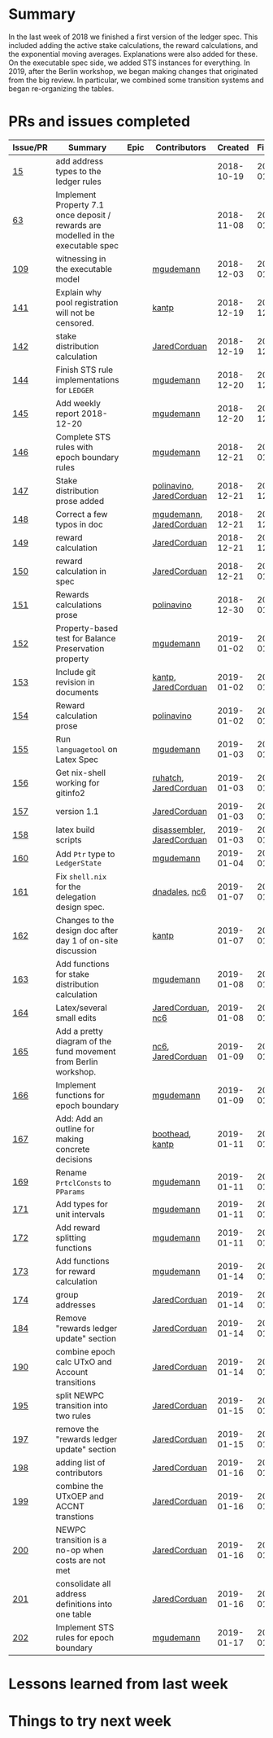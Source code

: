 # Summary
In the last week of 2018 we finished a first version of the ledger spec. This included adding the active stake calculations, the reward calculations, and the exponential moving averages. Explanations were also added for these. On the executable spec side, we added STS instances for everything. In 2019, after the Berlin workshop, we began making changes that originated from the big review. In particular, we combined some transition systems and began re-organizing the tables.



# PRs and issues completed

| Issue/PR | Summary | Epic | Contributors | Created | Finished | Comments|
|----------|---------|------|--------------|---------|----------|---------|
| [15](https://github.com/input-output-hk/fm-ledger-rules/issues/15) | add address types to the ledger rules | | |2018-10-19 | 2019-01-17 | |
| [63](https://github.com/input-output-hk/fm-ledger-rules/issues/63) | Implement Property 7.1 once deposit / rewards are modelled in the executable spec | | |2018-11-08 | 2019-01-17 | |
| [109](https://github.com/input-output-hk/fm-ledger-rules/issues/109) | witnessing in the executable model | | [mgudemann](https://github.com/mgudemann) | 2018-12-03 | 2019-01-17 | |
| [141](https://github.com/input-output-hk/fm-ledger-rules/pull/141) | Explain why pool registration will not be censored. | | [kantp](https://github.com/kantp) | 2018-12-19 | 2018-12-20 | |
| [142](https://github.com/input-output-hk/fm-ledger-rules/pull/142) | stake distribution calculation | | [JaredCorduan](https://github.com/JaredCorduan) | 2018-12-19 | 2018-12-20 | |
| [144](https://github.com/input-output-hk/fm-ledger-rules/pull/144) | Finish STS rule implementations for `LEDGER` | | [mgudemann](https://github.com/mgudemann) | 2018-12-20 | 2018-12-20 | |
| [145](https://github.com/input-output-hk/fm-ledger-rules/pull/145) | Add weekly report 2018-12-20 | | [mgudemann](https://github.com/mgudemann) | 2018-12-20 | 2018-12-20 | |
| [146](https://github.com/input-output-hk/fm-ledger-rules/issues/146) | Complete STS rules with epoch boundary rules | | [mgudemann](https://github.com/mgudemann) | 2018-12-21 | 2019-01-17 | |
| [147](https://github.com/input-output-hk/fm-ledger-rules/pull/147) | Stake distribution prose added | | [polinavino](https://github.com/polinavino), [JaredCorduan](https://github.com/JaredCorduan) | 2018-12-21 | 2018-12-21 | |
| [148](https://github.com/input-output-hk/fm-ledger-rules/pull/148) | Correct a few typos in doc | | [mgudemann](https://github.com/mgudemann), [JaredCorduan](https://github.com/JaredCorduan) | 2018-12-21 | 2018-12-21 | |
| [149](https://github.com/input-output-hk/fm-ledger-rules/pull/149) | reward calculation | | [JaredCorduan](https://github.com/JaredCorduan) | 2018-12-21 | 2018-12-21 | |
| [150](https://github.com/input-output-hk/fm-ledger-rules/issues/150) | reward calculation in spec | | [JaredCorduan](https://github.com/JaredCorduan) | 2018-12-21 | 2019-01-17 | |
| [151](https://github.com/input-output-hk/fm-ledger-rules/pull/151) | Rewards calculations prose | | [polinavino](https://github.com/polinavino) | 2018-12-30 | 2019-01-02 | |
| [152](https://github.com/input-output-hk/fm-ledger-rules/pull/152) | Property-based test for Balance Preservation property | | [mgudemann](https://github.com/mgudemann) | 2019-01-02 | 2019-01-02 | |
| [153](https://github.com/input-output-hk/fm-ledger-rules/pull/153) | Include git revision in documents | | [kantp](https://github.com/kantp), [JaredCorduan](https://github.com/JaredCorduan) | 2019-01-02 | 2019-01-02 | |
| [154](https://github.com/input-output-hk/fm-ledger-rules/issues/154) | Reward calculation prose | | [polinavino](https://github.com/polinavino) | 2019-01-02 | 2019-01-17 | |
| [155](https://github.com/input-output-hk/fm-ledger-rules/pull/155) | Run `languagetool` on Latex Spec | | [mgudemann](https://github.com/mgudemann) | 2019-01-03 | 2019-01-03 | |
| [156](https://github.com/input-output-hk/fm-ledger-rules/pull/156) | Get nix-shell working for gitinfo2 | | [ruhatch](https://github.com/ruhatch), [JaredCorduan](https://github.com/JaredCorduan) | 2019-01-03 | 2019-01-03 | |
| [157](https://github.com/input-output-hk/fm-ledger-rules/pull/157) | version 1.1 | | [JaredCorduan](https://github.com/JaredCorduan) | 2019-01-03 | 2019-01-04 | |
| [158](https://github.com/input-output-hk/fm-ledger-rules/pull/158) | latex build scripts | | [disassembler](https://github.com/disassembler), [JaredCorduan](https://github.com/JaredCorduan) | 2019-01-03 | 2019-01-13 | |
| [160](https://github.com/input-output-hk/fm-ledger-rules/pull/160) | Add `Ptr` type to `LedgerState` | | [mgudemann](https://github.com/mgudemann) | 2019-01-04 | 2019-01-04 | |
| [161](https://github.com/input-output-hk/fm-ledger-rules/pull/161) | Fix `shell.nix` for the delegation design spec. | | [dnadales](https://github.com/dnadales), [nc6](https://github.com/nc6) | 2019-01-07 | 2019-01-09 | |
| [162](https://github.com/input-output-hk/fm-ledger-rules/pull/162) | Changes to the design doc after day 1 of on-site discussion | | [kantp](https://github.com/kantp) | 2019-01-07 | 2019-01-10 | |
| [163](https://github.com/input-output-hk/fm-ledger-rules/pull/163) | Add functions for stake distribution calculation | | [mgudemann](https://github.com/mgudemann) | 2019-01-08 | 2019-01-09 | |
| [164](https://github.com/input-output-hk/fm-ledger-rules/pull/164) | Latex/several small edits | | [JaredCorduan](https://github.com/JaredCorduan), [nc6](https://github.com/nc6) | 2019-01-08 | 2019-01-09 | |
| [165](https://github.com/input-output-hk/fm-ledger-rules/pull/165) | Add a pretty diagram of the fund movement from Berlin workshop. | | [nc6](https://github.com/nc6), [JaredCorduan](https://github.com/JaredCorduan) | 2019-01-09 | 2019-01-15 | |
| [166](https://github.com/input-output-hk/fm-ledger-rules/pull/166) | Implement functions for epoch boundary | | [mgudemann](https://github.com/mgudemann) | 2019-01-09 | 2019-01-10 | |
| [167](https://github.com/input-output-hk/fm-ledger-rules/pull/167) | Add: Add an outline for making concrete decisions | | [boothead](https://github.com/boothead), [kantp](https://github.com/kantp) | 2019-01-11 | 2019-01-11 | |
| [169](https://github.com/input-output-hk/fm-ledger-rules/pull/169) | Rename `PrtclConsts` to `PParams` | | [mgudemann](https://github.com/mgudemann) | 2019-01-11 | 2019-01-14 | |
| [171](https://github.com/input-output-hk/fm-ledger-rules/pull/171) | Add types for unit intervals | | [mgudemann](https://github.com/mgudemann) | 2019-01-11 | 2019-01-14 | |
| [172](https://github.com/input-output-hk/fm-ledger-rules/pull/172) | Add reward splitting functions | | [mgudemann](https://github.com/mgudemann) | 2019-01-11 | 2019-01-14 | |
| [173](https://github.com/input-output-hk/fm-ledger-rules/pull/173) | Add functions for reward calculation | | [mgudemann](https://github.com/mgudemann) | 2019-01-14 | 2019-01-14 | |
| [174](https://github.com/input-output-hk/fm-ledger-rules/issues/174) | group addresses | | [JaredCorduan](https://github.com/JaredCorduan) | 2019-01-14 | 2019-01-17 | |
| [184](https://github.com/input-output-hk/fm-ledger-rules/issues/184) | Remove "rewards ledger update" section | | [JaredCorduan](https://github.com/JaredCorduan) | 2019-01-14 | 2019-01-17 | |
| [190](https://github.com/input-output-hk/fm-ledger-rules/issues/190) | combine epoch calc UTxO and Account transitions | | [JaredCorduan](https://github.com/JaredCorduan) | 2019-01-14 | 2019-01-17 | |
| [195](https://github.com/input-output-hk/fm-ledger-rules/issues/195) | split NEWPC transition into two rules | | [JaredCorduan](https://github.com/JaredCorduan) | 2019-01-15 | 2019-01-17 | |
| [197](https://github.com/input-output-hk/fm-ledger-rules/pull/197) | remove the "rewards ledger update" section | | [JaredCorduan](https://github.com/JaredCorduan) | 2019-01-15 | 2019-01-16 | |
| [198](https://github.com/input-output-hk/fm-ledger-rules/pull/198) | adding list of contributors | | [JaredCorduan](https://github.com/JaredCorduan) | 2019-01-16 | 2019-01-16 | |
| [199](https://github.com/input-output-hk/fm-ledger-rules/pull/199) | combine the UTxOEP and ACCNT transtions | | [JaredCorduan](https://github.com/JaredCorduan) | 2019-01-16 | 2019-01-17 | |
| [200](https://github.com/input-output-hk/fm-ledger-rules/pull/200) | NEWPC transition is a no-op when costs are not met | | [JaredCorduan](https://github.com/JaredCorduan) | 2019-01-16 | 2019-01-17 | |
| [201](https://github.com/input-output-hk/fm-ledger-rules/pull/201) | consolidate all address definitions into one table | | [JaredCorduan](https://github.com/JaredCorduan) | 2019-01-16 | 2019-01-17 | |
| [202](https://github.com/input-output-hk/fm-ledger-rules/pull/202) | Implement STS rules for epoch boundary | | [mgudemann](https://github.com/mgudemann) | 2019-01-17 | 2019-01-17 | |


# Lessons learned from last week


# Things to try next week
